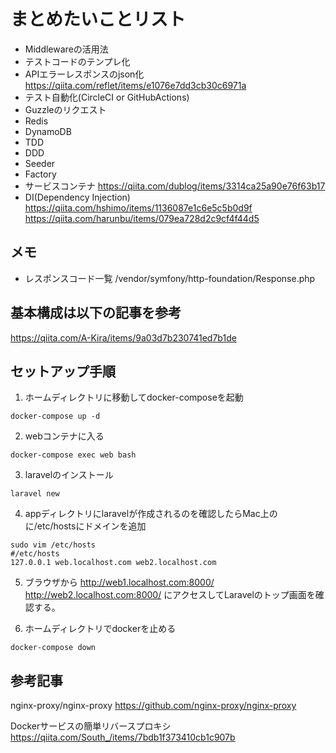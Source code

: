 # まとめたいことリスト
- Middlewareの活用法
- テストコードのテンプレ化
- APIエラーレスポンスのjson化
https://qiita.com/reflet/items/e1076e7dd3cb30c6971a
- テスト自動化(CircleCI or GitHubActions)
- Guzzleのリクエスト
- Redis
- DynamoDB
- TDD
- DDD
- Seeder
- Factory
- サービスコンテナ
https://qiita.com/dublog/items/3314ca25a90e76f63b17
- DI(Dependency Injection)
https://qiita.com/hshimo/items/1136087e1c6e5c5b0d9f
https://qiita.com/harunbu/items/079ea728d2c9cf4f44d5

## メモ
- レスポンスコード一覧
/vendor/symfony/http-foundation/Response.php

## 基本構成は以下の記事を参考
https://qiita.com/A-Kira/items/9a03d7b230741ed7b1de

## セットアップ手順

1. ホームディレクトリに移動してdocker-composeを起動

```
docker-compose up -d
```
2. webコンテナに入る

```
docker-compose exec web bash
```
3. laravelのインストール

```
laravel new
```
4. appディレクトリにlaravelが作成されるのを確認したらMac上のに/etc/hostsにドメインを追加
```
sudo vim /etc/hosts
#/etc/hosts 
127.0.0.1 web.localhost.com web2.localhost.com
```
5. ブラウザから http://web1.localhost.com:8000/ http://web2.localhost.com:8000/
にアクセスしてLaravelのトップ画面を確認する。

6. ホームディレクトリでdockerを止める
```
docker-compose down
```

## 参考記事
nginx-proxy/nginx-proxy
https://github.com/nginx-proxy/nginx-proxy

Dockerサービスの簡単リバースプロキシ
https://qiita.com/South_/items/7bdb1f373410cb1c907b
